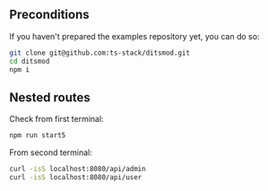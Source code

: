 ## Preconditions

If you haven't prepared the examples repository yet, you can do so:

```bash
git clone git@github.com:ts-stack/ditsmod.git
cd ditsmod
npm i
```

## Nested routes

Check from first terminal:

```bash
npm run start5
```

From second terminal:

```bash
curl -isS localhost:8080/api/admin
curl -isS localhost:8080/api/user
```
